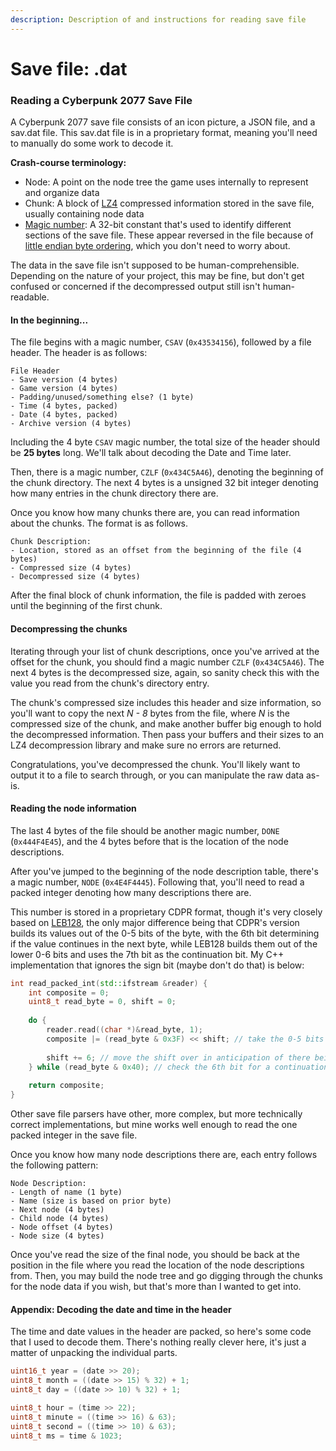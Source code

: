 ```yaml
---
description: Description of and instructions for reading save file
---
```


# Save file: .dat

### Reading a Cyberpunk 2077 Save File

A Cyberpunk 2077 save file consists of an icon picture, a JSON file, and a sav.dat file. This sav.dat file is in a proprietary format, meaning you'll need to manually do some work to decode it.

**Crash-course terminology:**

* Node: A point on the node tree the game uses internally to represent and organize data
* Chunk: A block of [LZ4](https://en.wikipedia.org/wiki/LZ4_\(compression_algorithm\)) compressed information stored in the save file, usually containing node data
* [Magic number](https://en.wikipedia.org/wiki/Magic_number_\(programming\)): A 32-bit constant that's used to identify different sections of the save file. These appear reversed in the file because of [little endian byte ordering](https://en.wikipedia.org/wiki/Endianness), which you don't need to worry about.

The data in the save file isn't supposed to be human-comprehensible. Depending on the nature of your project, this may be fine, but don't get confused or concerned if the decompressed output still isn't human-readable.

#### In the beginning...

The file begins with a magic number, `CSAV` (`0x43534156`), followed by a file header. The header is as follows:

```
File Header
- Save version (4 bytes)
- Game version (4 bytes)
- Padding/unused/something else? (1 byte)
- Time (4 bytes, packed)
- Date (4 bytes, packed)
- Archive version (4 bytes)
```

Including the 4 byte `CSAV` magic number, the total size of the header should be **25 bytes** long. We'll talk about decoding the Date and Time later.

Then, there is a magic number, `CZLF` (`0x434C5A46`), denoting the beginning of the chunk directory. The next 4 bytes is a unsigned 32 bit integer denoting how many entries in the chunk directory there are.

Once you know how many chunks there are, you can read information about the chunks. The format is as follows.

```
Chunk Description:
- Location, stored as an offset from the beginning of the file (4 bytes)
- Compressed size (4 bytes)
- Decompressed size (4 bytes)
```

After the final block of chunk information, the file is padded with zeroes until the beginning of the first chunk.

#### Decompressing the chunks

Iterating through your list of chunk descriptions, once you've arrived at the offset for the chunk, you should find a magic number `CZLF` (`0x434C5A46`). The next 4 bytes is the decompressed size, again, so sanity check this with the value you read from the chunk's directory entry.

The chunk's compressed size includes this header and size information, so you'll want to copy the next _N - 8_ bytes from the file, where _N_ is the compressed size of the chunk, and make another buffer big enough to hold the decompressed information. Then pass your buffers and their sizes to an LZ4 decompression library and make sure no errors are returned.

Congratulations, you've decompressed the chunk. You'll likely want to output it to a file to search through, or you can manipulate the raw data as-is.

#### Reading the node information

The last 4 bytes of the file should be another magic number, `DONE` (`0x444F4E45`), and the 4 bytes before that is the location of the node descriptions.

After you've jumped to the beginning of the node description table, there's a magic number, `NODE` (`0x4E4F4445`). Following that, you'll need to read a packed integer denoting how many descriptions there are.

This number is stored in a proprietary CDPR format, though it's very closely based on [LEB128](https://en.wikipedia.org/wiki/LEB128), the only major difference being that CDPR's version builds its values out of the 0-5 bits of the byte, with the 6th bit determining if the value continues in the next byte, while LEB128 builds them out of the lower 0-6 bits and uses the 7th bit as the continuation bit. My C++ implementation that ignores the sign bit (maybe don't do that) is below:

```cpp
int read_packed_int(std::ifstream &reader) {
	int composite = 0;
	uint8_t read_byte = 0, shift = 0;
	
	do {
		reader.read((char *)&read_byte, 1);
		composite |= (read_byte & 0x3F) << shift; // take the 0-5 bits
		
		shift += 6; // move the shift over in anticipation of there being another byte, this is just useless if it's a 1 byte pack
	} while (read_byte & 0x40); // check the 6th bit for a continuation
	
	return composite;
}
```

Other save file parsers have other, more complex, but more technically correct implementations, but mine works well enough to read the one packed integer in the save file.

Once you know how many node descriptions there are, each entry follows the following pattern:

```
Node Description:
- Length of name (1 byte)
- Name (size is based on prior byte)
- Next node (4 bytes)
- Child node (4 bytes)
- Node offset (4 bytes)
- Node size (4 bytes)
```

Once you've read the size of the final node, you should be back at the position in the file where you read the location of the node descriptions from. Then, you may build the node tree and go digging through the chunks for the node data if you wish, but that's more than I wanted to get into.

#### Appendix: Decoding the date and time in the header

The time and date values in the header are packed, so here's some code that I used to decode them. There's nothing really clever here, it's just a matter of unpacking the individual parts.

```cpp
uint16_t year = (date >> 20);
uint8_t month = ((date >> 15) % 32) + 1;
uint8_t day = ((date >> 10) % 32) + 1;

uint8_t hour = (time >> 22);
uint8_t minute = ((time >> 16) & 63);
uint8_t second = ((time >> 10) & 63);
uint8_t ms = time & 1023;
```
